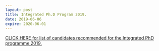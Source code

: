 ```yaml
---
layout: post
title: Integrated Ph.D Program 2019.
date: 2019-06-06
expire: 2020-06-01
---
```


[CLICK HERE for list of candidates recommended for the Integrated PhD programme 2019.](http://math.iisc.ac.in/intphd2019result.html)
